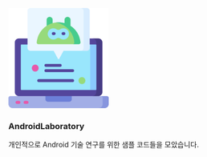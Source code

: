 <p>
    <img src="./images/laboratory.png" width="200">
</p> 

### AndroidLaboratory

개인적으로 Android 기술 연구를 위한 샘플 코드들을 모았습니다.
